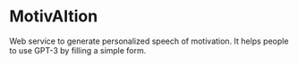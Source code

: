 # MotivAItion
Web service to generate personalized speech of motivation. It helps people to use GPT-3 by filling a simple form.
